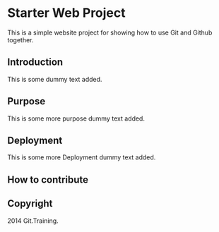 # Starter Web Project

This is a simple website project for
showing how to use Git and Github together.

## Introduction
This is some dummy text added.

## Purpose

This is some more purpose dummy text added.

## Deployment

This is some more Deployment dummy text added.

## How to contribute

## Copyright

2014 Git.Training.